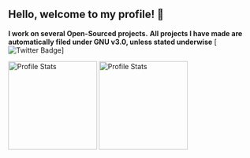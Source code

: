  <h2>Hello, welcome to my profile! 👋</h2>
 
<b>I work on several Open-Sourced projects.</b>
<b>All projects I have made are automatically filed under GNU v3.0, unless stated underwise</b>
[![Twitter Badge](https://img.shields.io/badge/-@AWonkeyTortila-1ca0f1?style=flat&labelColor=1ca0f1&logo=twitter&logoColor=white&link=https://twitter.com/AWonkeyTortila)]

<p align="left">
  <img src="https://github-readme-stats.vercel.app/api?username=AWonkeyTortila&show_icons=true&theme=tokyonight" alt="Profile Stats" height=180px/>
  <img src="https://github-readme-stats.vercel.app/api/top-langs/?username=AWonkeyTortila&layout=compact&theme=tokyonight" alt="Profile Stats" height=180px/>
</p>
